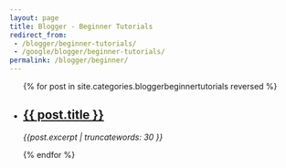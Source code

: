 ```yaml
---
layout: page
title: Blogger - Beginner Tutorials
redirect_from:
 - /blogger/beginner-tutorials/
 - /google/blogger/beginner-tutorials/
permalink: /blogger/beginner/
---
```

<ul class="post-list">
	{% for post in site.categories.bloggerbeginnertutorials reversed %}
      <li>	
        <h2>
         <a class="post-link" href="{{ post.url | prepend: site.baseurl }}">{{ post.title }}</a>   
        </h2>
		<p><i>{{post.excerpt | truncatewords: 30 }}</i></p>
      </li>
    {% endfor %}
  </ul>